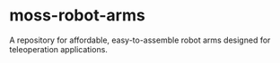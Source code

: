 # moss-robot-arms
A repository for affordable, easy-to-assemble robot arms designed for teleoperation applications.

